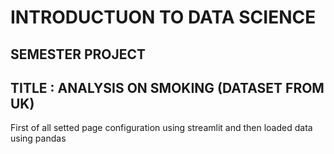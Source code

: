 # INTRODUCTUON TO DATA SCIENCE 
## SEMESTER PROJECT
## TITLE : ANALYSIS ON SMOKING (DATASET FROM UK)
First of all setted page configuration using streamlit and then loaded data using pandas 
